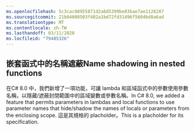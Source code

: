 ```yaml
---
ms.openlocfilehash: 5c3cac88955871d2a6d5399be83bae7ae1126287
ms.sourcegitcommit: 21b04008503f402a1bd72fd31496f5604bd8a6ad
ms.translationtype: MT
ms.contentlocale: zh-TW
ms.lasthandoff: 03/11/2020
ms.locfileid: "79485326"
---
```

## <a name="name-shadowing-in-nested-functions"></a><span data-ttu-id="4dcfd-101">嵌套函式中的名稱遮蔽</span><span class="sxs-lookup"><span data-stu-id="4dcfd-101">Name shadowing in nested functions</span></span>

<span data-ttu-id="4dcfd-102">在C# 8.0 中，我們新增了一項功能，可讓 lambda 和區域函式中的參數使用參數名稱，以隱藏/遮蔽封閉範圍中的區域變數或參數名稱。</span><span class="sxs-lookup"><span data-stu-id="4dcfd-102">In C# 8.0, we added a feature that permits parameters in lambdas and local functions to use parameter names that hide/shadow the names of locals or parameters from the enclosing scope.</span></span> <span data-ttu-id="4dcfd-103">這是其規格的 placholder。</span><span class="sxs-lookup"><span data-stu-id="4dcfd-103">This is a placholder for its specification.</span></span>
